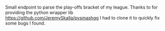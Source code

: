 Small endpoint to parse the play-offs bracket of my league.
Thanks to for providing the python wrapper lib https://github.com/JeremySkalla/pysmashgg
I had to clone it to quickly fix some bugs I found.